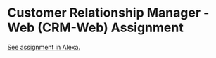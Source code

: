 # Customer Relationship Manager - Web (CRM-Web) Assignment

[See assignment in Alexa.](https://alexa.bitmaker.co/wdi/67/assignments/2030/latest)
